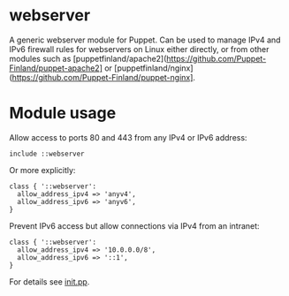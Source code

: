 # webserver

A generic webserver module for Puppet. Can be used to manage IPv4 and IPv6
firewall rules for webservers on Linux either directly, or from other modules
such as
[puppetfinland/apache2](https://github.com/Puppet-Finland/puppet-apache2] or
[puppetfinland/nginx](https://github.com/Puppet-Finland/puppet-nginx].

# Module usage

Allow access to ports 80 and 443 from any IPv4 or IPv6 address:

    include ::webserver

Or more explicitly:

    class { '::webserver':
      allow_address_ipv4 => 'anyv4',
      allow_address_ipv6 => 'anyv6',
    }

Prevent IPv6 access but allow connections via IPv4 from an intranet:

    class { '::webserver':
      allow_address_ipv4 => '10.0.0.0/8',
      allow_address_ipv6 => '::1',
    }

For details see [init.pp](manifests/init.pp).

